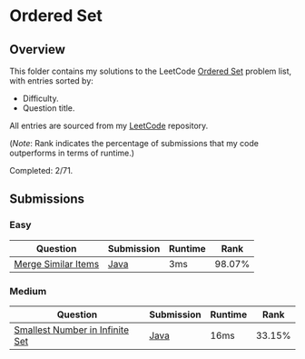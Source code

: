 # Ordered Set

## Overview
This folder contains my solutions to the LeetCode [Ordered Set](https://leetcode.com/problem-list/ordered-set/) problem list,
with entries sorted by:
- Difficulty.
- Question title.

All entries are sourced from my [LeetCode](https://github.com/shumarb/leetcode) repository.

(*Note*: Rank indicates the percentage of submissions that my code outperforms in terms of runtime.)

Completed: 2/71.

## Submissions
### Easy
| Question                                                                              | Submission                                                                                    | Runtime | Rank   |
|---------------------------------------------------------------------------------------|-----------------------------------------------------------------------------------------------|---------|--------|
| [Merge Similar Items](https://leetcode.com/problems/merge-similar-items/description/) | [Java](https://github.com/shumarb/leetcode/blob/main/submissions/java/MergeSimilarItems.java) | 3ms     | 98.07% |

### Medium
| Question                                                                                                                                    | Submission                                                                                                                      | Runtime | Rank   |
|---------------------------------------------------------------------------------------------------------------------------------------------|---------------------------------------------------------------------------------------------------------------------------------|---------|--------|
| [Smallest Number in Infinite Set](https://leetcode.com/problems/smallest-number-in-infinite-set/description/)                               | [Java](https://github.com/shumarb/leetcode/blob/main/submissions/java/SmallestInfiniteSet.java)                                 | 16ms    | 33.15% |
